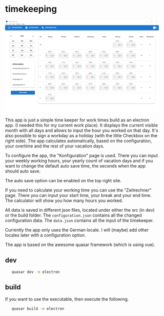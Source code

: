 # timekeeping

![](./doc/screen.png)

This app is just a simple time keeper for work times build as an electron app. (I needed this for my current work place). It displays the current visible month with all days and allows to input the hour you worked on that day. It's also possible to sign a workday as a holiday (with the little Checkbox on the right side). The app calculates automatically, based on the configuration, your overtime and the rest of your vacation days.

To configure the app, the "Konfiguration" page is used. There you can input your weekly working hours, your yearly count of vacation days and if you want to change the default auto save time, the seconds when the app should auto save.

The auto save option can be enabled on the top right site.

If you need to calculate your working time you can use the "Zeitrechner" page. There you can input your start time, your break and your end time. The calculator will show you how many hours you worked.

All data is saved in different json files, located under either the src (in dev) or the build folder.
The `configuration.json` contains all the changed configuration data. The `data.json` contains all the input of the timekeeper.

Currently the app only uses the German locale. I will (maybe) add other locales later with a configuration option.

The app is based on the awesome quasar framework (which is using vue).

## dev

```bash
   quasar dev -m electron
```

## build

If you want to use the executable, then execute the following.

```bash
   quasar build -m electron
```



